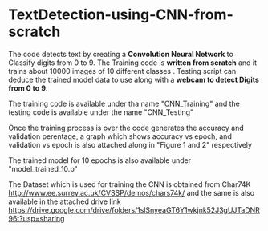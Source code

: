 # TextDetection-using-CNN-from-scratch


The code detects text by creating a **Convolution Neural Network** to Classify digits from 0 to 9. The Training code is **written from scratch** and it trains about 10000 images of 10 different classes . Testing script can deduce the trained model data to use along with a **webcam to detect Digits from 0 to 9**.

The training code is available under tha name "CNN_Training"
and the testing code is available under the name "CNN_Testing"

Once the training process is over the code generates the accuracy and validation perentage, a graph which shows accuracy vs epoch, and validation vs epoch is also attached along in "Figure 1 and 2" respectively

The trained model for 10 epochs is also available under "model_trained_10.p"

The Dataset which is used for training the CNN is obtained from Char74K  http://www.ee.surrey.ac.uk/CVSSP/demos/chars74k/ and the same is also available in the attached drive link https://drive.google.com/drive/folders/1slSnyeaGT6Y1wkjnk52J3gUJTaDNR96t?usp=sharing








